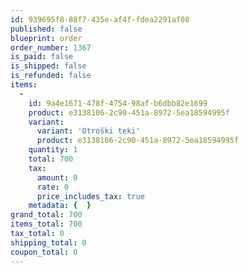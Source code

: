```yaml
---
id: 939695f8-88f7-435e-af4f-fdea2291af08
published: false
blueprint: order
order_number: 1367
is_paid: false
is_shipped: false
is_refunded: false
items:
  -
    id: 9a4e1671-478f-4754-98af-b6dbb82e1699
    product: e3138106-2c90-451a-8972-5ea18594995f
    variant:
      variant: 'Otroški teki'
      product: e3138106-2c90-451a-8972-5ea18594995f
    quantity: 1
    total: 700
    tax:
      amount: 0
      rate: 0
      price_includes_tax: true
    metadata: {  }
grand_total: 700
items_total: 700
tax_total: 0
shipping_total: 0
coupon_total: 0
---
```

